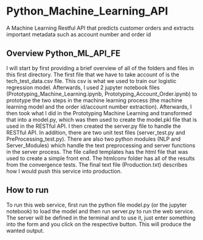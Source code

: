 # Python_Machine_Learning_API
A Machine Learning Restful API that predicts customer orders and extracts important metadata such as account number and order id


## Overview Python_ML_API_FE

I will start by first providing a brief overview of all of the folders and files in this first directory. The first file that we have to take account of is the tech_test_data.csv file. This csv is what we used to train our logistic regression model. Afterwards, I used 2 jupyter notebook files (Prototyping_Machine_Learning.ipynb, Prototyping_Account_Order.ipynb) to prototype the two steps in the machine learning process (the machine learning model and the order id/account number extraction). Afterwards, I then took what I did in the Prototyping Machine Learning and transformed that into a model.py, which was then used to create the model.pkl file that is used in the RESTful API. I then created the server.py file to handle the RESTful API. In addition, there are two unit test files (server_test.py and PreProcessing_test.py). There are also two python modules (NLP and Server_Modules) which handle the text preprocessing and server functions in the server process. The file called templates has the html file that was used to create a simple front end. The htmlconv folder has all of the results from the convergence tests. The final text file (Production.txt) describes how I would push this service into production. 


## How to run
To run this web service, first run the python file model.py (or the jupyter notebook) to load the model and then run server.py to run the web service. The server will be defined in the terminal and to use it, just enter something into the form and you click on the respective button. This will produce the wanted output. 
